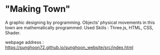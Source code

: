 # "Making Town"

A graphic designing by programming. Objects’ physical movements in this town are mathematically programmed.
Used Skiils : Three.js, HTML, CSS, Shader.

webpage address : https://sunghoon72.github.io/sunghoon_website/src/index.html
